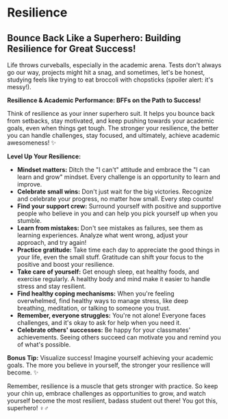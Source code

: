 <!-- ["Mental Health", "Wellbeing", "Confidence", "Stress-Management"] -->

# Resilience

## Bounce Back Like a Superhero: Building Resilience for Great Success!

Life throws curveballs, especially in the academic arena. Tests don't always go our way, projects might hit a snag, and sometimes, let's be honest, studying feels like trying to eat broccoli with chopsticks (spoiler alert: it's messy!). 

**Resilience & Academic Performance: BFFs on the Path to Success!**

Think of resilience as your inner superhero suit. It helps you bounce back from setbacks, stay motivated, and keep pushing towards your academic goals, even when things get tough. The stronger your resilience, the better you can handle challenges, stay focused, and ultimately, achieve academic awesomeness! ✨

**Level Up Your Resilience:**

- **Mindset matters:** Ditch the "I can't" attitude and embrace the "I can learn and grow" mindset. Every challenge is an opportunity to learn and improve.
- **Celebrate small wins:** Don't just wait for the big victories. Recognize and celebrate your progress, no matter how small. Every step counts!
- **Find your support crew:** Surround yourself with positive and supportive people who believe in you and can help you pick yourself up when you stumble.
- **Learn from mistakes:** Don't see mistakes as failures, see them as learning experiences. Analyze what went wrong, adjust your approach, and try again!
- **Practice gratitude:** Take time each day to appreciate the good things in your life, even the small stuff. Gratitude can shift your focus to the positive and boost your resilience.
- **Take care of yourself:** Get enough sleep, eat healthy foods, and exercise regularly. A healthy body and mind make it easier to handle stress and stay resilient.
- **Find healthy coping mechanisms:** When you're feeling overwhelmed, find healthy ways to manage stress, like deep breathing, meditation, or talking to someone you trust.
- **Remember, everyone struggles:** You're not alone! Everyone faces challenges, and it's okay to ask for help when you need it.
- **Celebrate others' successes:** Be happy for your classmates' achievements. Seeing others succeed can motivate you and remind you of what's possible.

**Bonus Tip:** Visualize success! Imagine yourself achieving your academic goals. The more you believe in yourself, the stronger your resilience will become. ✨

Remember, resilience is a muscle that gets stronger with practice. So keep your chin up, embrace challenges as opportunities to grow, and watch yourself become the most resilient, badass student out there! You got this, superhero! ‍♀️‍♂️
